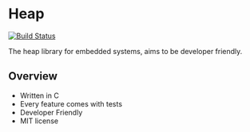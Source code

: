 # Heap

[![Build Status](https://travis-ci.com/kokabe2/heap.svg?branch=master)](https://travis-ci.org/kokabe2/heap)

The heap library for embedded systems, aims to be developer friendly.

## Overview

- Written in C
- Every feature comes with tests
- Developer Friendly
- MIT license
